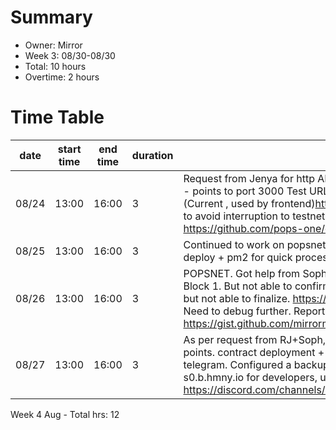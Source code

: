# Summary
* Owner: Mirror
* Week 3: 08/30-08/30
* Total: 10 hours
* Overtime: 2 hours

# Time Table
| date  | start time  | end time | duration  |  note |
|---|---|---|---|---|
| 08/24  | 13:00  | 16:00  | 3  | Request from Jenya for http API of Explorer V2. Setup different . HTTP API https://h.api.explorer.pops.one - points to port 3000 Test URL https://h.api.explorer.pops.one/v0/shard/0/block/number/0 WS API (Current , used by frontend)https://api.explorer.pops.one - points to port 3001. added the extra h.api url to avoid interruption to testnet services/dev hackathon. Can clean-up later if required. https://github.com/pops-one/explorer-v2-devops/pull/3 |
| 08/25  | 13:00  | 16:00  | 3  | Continued to work on popsnet new config. Setup new webtropia machines + build process for quick deploy + pm2 for quick process management. Tried a few different configs - pangaea/testnet  |
| 08/26  | 13:00  | 16:00  | 3  | POPSNET. Got help from Soph to understand the epoch configs. Updated the config. Was able to propose Block 1. But not able to confirm (BLS errors due to Modulo 2 (2 shard)). Fixed. Able to propose blocks, but not able to finalize. https://gist.github.com/mirrormirage0/49e8e3543858327f38710128ac5f2067. Need to debug further. Reported on discord for help. Bootnode connecting to too many nodes https://gist.github.com/mirrormirage0/91e32537c04fe5a639926913b30c48e2 .   |
| 08/27  | 13:00  | 16:00  | 3  | As per request from RJ+Soph, redirected s0.b.hmny.io traffic to s0.pops.one (NVME box). Tested end-points. contract deployment + transactions. Monitored the traffic. Notified developers on discord + telegram. Configured a backup endpoint for indexers/heavy load. Updated harmony docs - use s0.b.hmny.io for developers, use https://api.s0.backup1.b.hmny.io for indexers. https://discord.com/channels/532383335348043777/743472509231562885/880751500144553994  |

Week 4 Aug - Total hrs: 12

